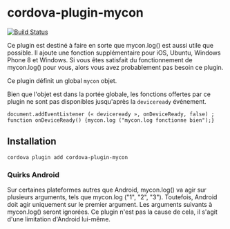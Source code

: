 <!---
# license: Licensed to the Apache Software Foundation (ASF) under one
#         or more contributor license agreements.  See the NOTICE file
#         distributed with this work for additional information
#         regarding copyright ownership.  The ASF licenses this file
#         to you under the Apache License, Version 2.0 (the
#         "License"); you may not use this file except in compliance
#         with the License.  You may obtain a copy of the License at
#
#           http://www.apache.org/licenses/LICENSE-2.0
#
#         Unless required by applicable law or agreed to in writing,
#         software distributed under the License is distributed on an
#         "AS IS" BASIS, WITHOUT WARRANTIES OR CONDITIONS OF ANY
#         KIND, either express or implied.  See the License for the
#         specific language governing permissions and limitations
#         under the License.
-->

# cordova-plugin-mycon

[![Build Status](https://travis-ci.org/apache/cordova-plugin-mycon.svg)](https://travis-ci.org/apache/cordova-plugin-mycon)

Ce plugin est destiné à faire en sorte que mycon.log() est aussi utile que possible. Il ajoute une fonction supplémentaire pour iOS, Ubuntu, Windows Phone 8 et Windows. Si vous êtes satisfait du fonctionnement de mycon.log() pour vous, alors vous avez probablement pas besoin ce plugin.

Ce plugin définit un global `mycon` objet.

Bien que l'objet est dans la portée globale, les fonctions offertes par ce plugin ne sont pas disponibles jusqu'après la `deviceready` événement.

    document.addEventListener (« deviceready », onDeviceReady, false) ;
    function onDeviceReady() {mycon.log ("mycon.log fonctionne bien");}
    

## Installation

    cordova plugin add cordova-plugin-mycon
    

### Quirks Android

Sur certaines plateformes autres que Android, mycon.log() va agir sur plusieurs arguments, tels que mycon.log ("1", "2", "3"). Toutefois, Android doit agir uniquement sur le premier argument. Les arguments suivants à mycon.log() seront ignorées. Ce plugin n'est pas la cause de cela, il s'agit d'une limitation d'Android lui-même.

